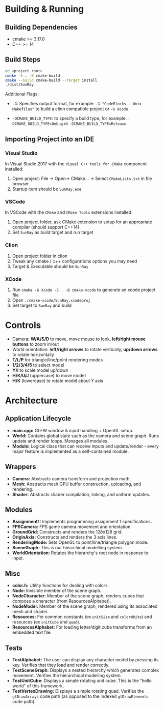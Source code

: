 # Building & Running

## Building Dependencies

* cmake >= 3.17.0
* C++ >= 14

## Build Steps
```bash
cd <project_root>
cmake -S . -B cmake-build
cmake --build cmake-build --target install
./dist/SunRay
```

Additional Flags:
* `-G`: Specifies output format, for example: `-G "CodeBlocks - Unix Makefiles"` to build a clion compatible project or `-G Xcode`
  

* `-DCMAKE_BUILD_TYPE`: to specify a build type, for example: `-DCMAKE_BUILD_TYPE=Debug` or `-DCMAKE_BUILD_TYPE=Release`

## Importing Project into an IDE
### Visual Studio
In Visual Studio 2017 with the `Visual C++ tools for CMake` component installed:

1. Open project: File -> Open-> CMake... -> Select `CMakeLists.txt` in file browser
2. Startup item should be `SunRay.exe`

### VSCode
In VSCode with the `CMake` and `CMake Tools` extensions installed:

1. Open project folder, ask CMake extension to setup for an appropriate compiler (should support C++14)
2. Set `SunRay` as build target and run target

### Clion 

1. Open project folder in clion
2. Tweak any cmake / c++ configurations options you may need
3. Target & Executable should be `SunRay`

### XCode 

1. Run `cmake -G Xcode -S . -B cmake-xcode` to generate an xcode project file
2. Open `./cmake-xcode/SunRay.xcodeproj`
3. Set target to `SunRay` and build

# Controls
* Camera: **W/A/S/D** to move, move mouse to look, **left/right mouse buttons** to zoom in/out
* World orientation: **left/right arrows** to rotate vertically, **up/down arrows** to rotate horizontally
* **T/L/P** for triangle/line/point rendering modes
* **1/2/3/4/5** to select model
* **Y/I** to scale model up/down
* **H/K/U/J** (uppercase) to move model
* **H/K** (lowercase) to rotate model about Y axis

# Architecture
## Application Lifecycle
* **main.cpp:** GLFW window & input handling + OpenGL setup.
* **World:** Contains global state such as the camera and scene graph. Runs update and render loops. Manages all modules.
* **Module:** Logical class that can receive inputs and update/render - every major feature is implemented as a self-contained module.

## Wrappers
* **Camera:** Abstracts camera transform and projection math.
* **Mesh:** Abstracts mesh GPU buffer construction, uploading, and rendering.
* **Shader:** Abstracts shader compilation, linking, and uniform updates.

## Modules
* **Assignment1:** Implements programming assignment 1 specifications.
* **FPSCamera:** FPS game camera movement and orientation.
* **GroundGrid:** Constructs and renders the 128x128 grid.
* **OriginAxis:** Constructs and renders the 3 axis lines.
* **RenderingMode:** Sets OpenGL to point/line/triangle polygon mode.
* **SceneGraph:** This is our hiearchical modelling system.
* **WorldOrientation:** Rotates the hierarchy's root node in response to input.

## Misc
* **color.h:** Utility functions for dealing with colors.
* **Node:** Invisible member of the scene graph.
* **NodeCharacter:** Member of the scene graph, renders cubes that compose a character (from ResourcesAlphabet).
* **NodeModel:** Member of the scene graph, rendered using its associated mesh and shader.
* **Resources:** For common constants (ex `unitSize` and `colorWhite`) and resources (ex `unitCube` and `quad`).
* **ResourcesAlphabet:** For loading letter/digit cube transforms from an embedded text file.

## Tests
* **TestAlphabet:** The user can display any character model by pressing its key. Verifies that they load and render correctly.
* **TestSceneGraph:** Displays a nested hierarchy which generates complex movement. Verifies the hierarchical modelling system.
* **TestUnitCube:** Displays a simple rotating unit cube. This is the "hello world" of this framework.
* **TestVertexDrawing:** Displays a simple rotating quad. Verifies the `glDrawArrays` code path (as opposed to the indexed `glDrawElements` code path).
